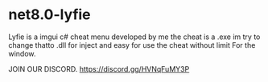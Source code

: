 # net8.0-lyfie
Lyfie is a imgui c# cheat menu developed by me the cheat is a .exe im try to change thatto .dll for inject and easy for use the cheat without limit
For the window.

JOIN OUR DISCORD.
https://discord.gg/HVNqFuMY3P
